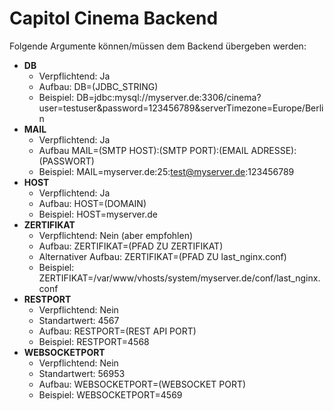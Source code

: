 # Capitol Cinema Backend
Folgende Argumente können/müssen dem Backend übergeben werden:

- <b>DB</b>
    - Verpflichtend: Ja
    - Aufbau: DB=(JDBC_STRING)
    - Beispiel: DB=jdbc:mysql://myserver.de:3306/cinema?user=testuser&password=123456789&serverTimezone=Europe/Berlin
- <b>MAIL</b>
    - Verpflichtend: Ja
    - Aufbau MAIL=(SMTP HOST):(SMTP PORT):(EMAIL ADRESSE):(PASSWORT)
    - Beispiel: MAIL=myserver.de:25:test@myserver.de:123456789
- <b>HOST</b>
    - Verpflichtend: Ja
    - Aufbau: HOST=(DOMAIN)
    - Beispiel: HOST=myserver.de
- <b>ZERTIFIKAT</b>
    - Verpflichtend: Nein (aber empfohlen)
    - Aufbau: ZERTIFIKAT=(PFAD ZU ZERTIFIKAT)
    - Alternativer Aufbau: ZERTIFIKAT=(PFAD ZU last_nginx.conf)
    - Beispiel: ZERTIFIKAT=/var/www/vhosts/system/myserver.de/conf/last_nginx.conf
- <b>RESTPORT</b>
    - Verpflichtend: Nein
    - Standartwert: 4567
    - Aufbau: RESTPORT=(REST API PORT)
    - Beispiel: RESTPORT=4568
- <b>WEBSOCKETPORT</b>
    - Verpflichtend: Nein
    - Standartwert: 56953
    - Aufbau: WEBSOCKETPORT=(WEBSOCKET PORT)
    - Beispiel: WEBSOCKETPORT=4569
